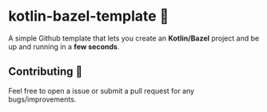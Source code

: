 # kotlin-bazel-template 🤖

A simple Github template that lets you create an **Kotlin/Bazel** project and be up and running in a **few seconds**. 


## Contributing 🤝

Feel free to open a issue or submit a pull request for any bugs/improvements.
